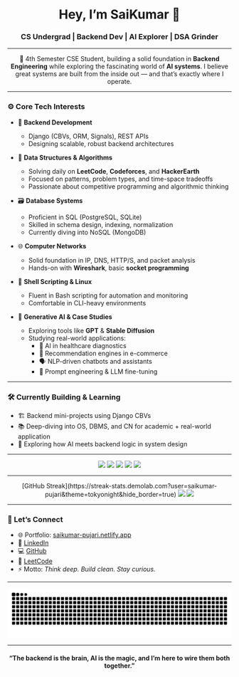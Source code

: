 <h1 align="center">Hey, I’m SaiKumar 👋</h1>
<h3 align="center">CS Undergrad | Backend Dev | AI Explorer | DSA Grinder</h3>

---

<p align="center">
  🚀 4th Semester CSE Student, building a solid foundation in <strong>Backend Engineering</strong> while exploring the fascinating world of <strong>AI systems</strong>. 
  I believe great systems are built from the inside out — and that’s exactly where I operate.
</p>

---

### ⚙️ Core Tech Interests

- 🔧 **Backend Development**
  - Django (CBVs, ORM, Signals), REST APIs
  - Designing scalable, robust backend architectures

- 🧠 **Data Structures & Algorithms**
  - Solving daily on <strong>LeetCode</strong>, <strong>Codeforces</strong>, and <strong>HackerEarth</strong>
  - Focused on patterns, problem types, and time-space tradeoffs
  - Passionate about competitive programming and algorithmic thinking

- 🗃️ **Database Systems**
  - Proficient in SQL (PostgreSQL, SQLite)
  - Skilled in schema design, indexing, normalization
  - Currently diving into NoSQL (MongoDB)

- 🌐 **Computer Networks**
  - Solid foundation in IP, DNS, HTTP/S, and packet analysis
  - Hands-on with **Wireshark**, basic **socket programming**

- 🐚 **Shell Scripting & Linux**
  - Fluent in Bash scripting for automation and monitoring
  - Comfortable in CLI-heavy environments

- 🧪 **Generative AI & Case Studies**
  - Exploring tools like **GPT** & **Stable Diffusion**
  - Studying real-world applications:
    - 🏥 AI in healthcare diagnostics  
    - 🛒 Recommendation engines in e-commerce  
    - 🗣️ NLP-driven chatbots and assistants  
    - 🧠 Prompt engineering & LLM fine-tuning  

---

### 🛠️ Currently Building & Learning

- 🏗️ Backend mini-projects using Django CBVs  
- 📚 Deep-diving into OS, DBMS, and CN for academic + real-world application  
- 🧩 Exploring how AI meets backend logic in system design  

---

<div align="center">
  <img src="https://skillicons.dev/icons?i=js,ts,react,jest,storybook,bash,bootstrap,c,css,flask,git,github,html,java,linux,mongodb,mysql,powershell,py,sqlite" height="40" />
  <img src="https://img.shields.io/badge/C++-00599C?logo=cplusplus&logoColor=white&style=for-the-badge" height="40" />
  <img src="https://img.shields.io/badge/Visual Studio Code-007ACC?logo=visualstudiocode&logoColor=white&style=for-the-badge" height="40" />
  <img src="https://img.shields.io/badge/Django-092E20?logo=django&logoColor=white&style=for-the-badge" height="40" />
  <img src="https://img.shields.io/badge/Microsoft SQL Server-CC2927?logo=microsoftsqlserver&logoColor=white&style=for-the-badge" height="40" />
</div>

---

<div align="center">
  [GitHub Streak](https://streak-stats.demolab.com?user=saikumar-pujari&theme=tokyonight&hide_border=true)
  <img src="https://streak-stats.demolab.com?user=saikumar-pujari&theme=tokyonight&hide_border=false" height="150" />
  <img src="https://github-readme-stats.vercel.app/api/top-langs?username=saikumar-pujari&locale=en&hide_title=true&layout=compact&card_width=320&langs_count=5&theme=dracula&hide_border=false" height="150" />
</div>

---

### 🧩 Let’s Connect

- 🌐 Portfolio: [saikumar-pujari.netlify.app](https://saikumar-pujari.netlify.app/)
- 💼 [LinkedIn](https://www.linkedin.com/in/saikumarpujarii/)
- 💻 [GitHub](https://github.com/saikumar-pujari)
- 🧠 [LeetCode](https://leetcode.com/u/saikumar_pujari/)
- ⚡ Motto: *Think deep. Build clean. Stay curious.*

---

<img src="https://raw.githubusercontent.com/saikumar-pujari/saikumar-pujari/output/snake.svg" alt="Snake animation" />

---

<h4 align="center">“The backend is the brain, AI is the magic, and I’m here to wire them both together.”</h4>
